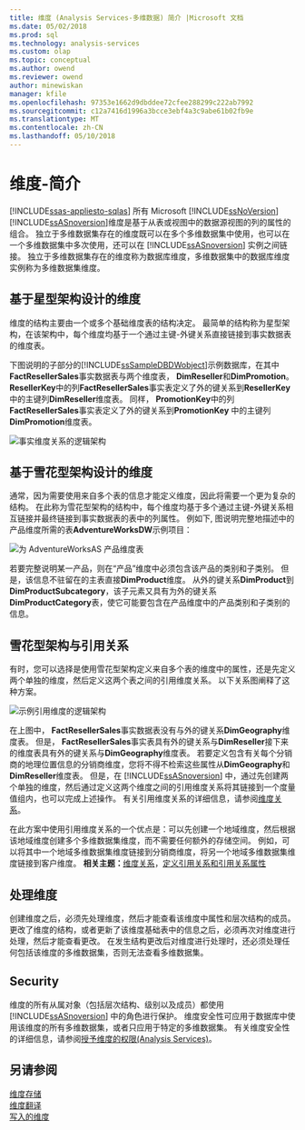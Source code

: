 ```yaml
---
title: 维度 (Analysis Services-多维数据) 简介 |Microsoft 文档
ms.date: 05/02/2018
ms.prod: sql
ms.technology: analysis-services
ms.custom: olap
ms.topic: conceptual
ms.author: owend
ms.reviewer: owend
author: minewiskan
manager: kfile
ms.openlocfilehash: 97353e1662d9dbddee72cfee288299c222ab7992
ms.sourcegitcommit: c12a7416d1996a3bcce3ebf4a3c9abe61b02fb9e
ms.translationtype: MT
ms.contentlocale: zh-CN
ms.lasthandoff: 05/10/2018
---
```

# <a name="dimensions---introduction"></a>维度-简介
[!INCLUDE[ssas-appliesto-sqlas](../../includes/ssas-appliesto-sqlas.md)]
  所有 Microsoft [!INCLUDE[ssNoVersion](../../includes/ssnoversion-md.md)] [!INCLUDE[ssASnoversion](../../includes/ssasnoversion-md.md)]维度是基于从表或视图中的数据源视图的列的属性的组合。 独立于多维数据集存在的维度既可以在多个多维数据集中使用，也可以在一个多维数据集中多次使用，还可以在 [!INCLUDE[ssASnoversion](../../includes/ssasnoversion-md.md)] 实例之间链接。 独立于多维数据集存在的维度称为数据库维度，多维数据集中的数据库维度实例称为多维数据集维度。  
  
## <a name="dimension-based-on-a-star-schema-design"></a>基于星型架构设计的维度  
 维度的结构主要由一个或多个基础维度表的结构决定。 最简单的结构称为星型架构，在该架构中，每个维度均基于一个通过主键-外键关系直接链接到事实数据表的维度表。  
  
 下图说明的子部分的[!INCLUDE[ssSampleDBDWobject](../../includes/sssampledbdwobject-md.md)]示例数据库，在其中**FactResellerSales**事实数据表与两个维度表， **DimReseller**和**DimPromotion**。 **ResellerKey**中的列**FactResellerSales**事实表定义了外的键关系到**ResellerKey**中的主键列**DimReseller**维度表。 同样， **PromotionKey**中的列**FactResellerSales**事实表定义了外的键关系到**PromotionKey** 中的主键列**DimPromotion**维度表。  
  
 ![事实维度关系的逻辑架构](../../analysis-services/multidimensional-models-olap-logical-dimension-objects/media/dimfactrelationship.gif "逻辑架构事实维度关系")  
  
## <a name="dimension-based-on-a-snowflake-schema-design"></a>基于雪花型架构设计的维度  
 通常，因为需要使用来自多个表的信息才能定义维度，因此将需要一个更为复杂的结构。 在此称为雪花型架构的结构中，每个维度均基于多个通过主键-外键关系相互链接并最终链接到事实数据表的表中的列属性。 例如下, 图说明完整地描述中的产品维度所需的表**AdventureWorksDW**示例项目：  
  
 ![为 AdventureWorksAS 产品维度表](../../analysis-services/multidimensional-models-olap-logical-dimension-objects/media/dimproduct.gif "AdventureWorksAS 产品维度的表")  
  
 若要完整说明某一产品，则在“产品”维度中必须包含该产品的类别和子类别。 但是，该信息不驻留在的主表直接**DimProduct**维度。 从外的键关系**DimProduct**到**DimProductSubcategory**，该子元素又具有为外的键关系**DimProductCategory**表，使它可能要包含在产品维度中的产品类别和子类别的信息。  
  
## <a name="snowflake-schema-versus-reference-relationship"></a>雪花型架构与引用关系  
 有时，您可以选择是使用雪花型架构定义来自多个表的维度中的属性，还是先定义两个单独的维度，然后定义这两个表之间的引用维度关系。 以下关系图阐释了这种方案。  
  
 ![示例引用维度的逻辑架构](../../analysis-services/multidimensional-models-olap-logical-dimension-objects/media/dimindirect.gif "逻辑架构示例引用的维度")  
  
 在上图中， **FactResellerSales**事实数据表没有与外的键关系**DimGeography**维度表。 但是， **FactResellerSales**事实表具有外的键关系与**DimReseller**接下来的维度表具有外的键关系与**DimGeography**维度表。 若要定义包含有关每个分销商的地理位置信息的分销商维度，您将不得不检索这些属性从**DimGeography**和**DimReseller**维度表。 但是，在 [!INCLUDE[ssASnoversion](../../includes/ssasnoversion-md.md)] 中，通过先创建两个单独的维度，然后通过定义这两个维度之间的引用维度关系将其链接到一个度量值组内，也可以完成上述操作。 有关引用维度关系的详细信息，请参阅[维度关系](../../analysis-services/multidimensional-models-olap-logical-cube-objects/dimension-relationships.md)。  
  
 在此方案中使用引用维度关系的一个优点是：可以先创建一个地域维度，然后根据该地域维度创建多个多维数据集维度，而不需要任何额外的存储空间。 例如，可以将其中一个地域多维数据集维度链接到分销商维度，将另一个地域多维数据集维度链接到客户维度。 **相关主题：**[维度关系](../../analysis-services/multidimensional-models-olap-logical-cube-objects/dimension-relationships.md)，[定义引用关系和引用关系属性](../../analysis-services/multidimensional-models/define-a-referenced-relationship-and-referenced-relationship-properties.md)  
  
## <a name="processing-a-dimension"></a>处理维度  
 创建维度之后，必须先处理维度，然后才能查看该维度中属性和层次结构的成员。 更改了维度的结构，或者更新了该维度基础表中的信息之后，必须再次对维度进行处理，然后才能查看更改。 在发生结构更改后对维度进行处理时，还必须处理任何包括该维度的多维数据集，否则无法查看多维数据集。  
  
## <a name="security"></a>Security  
 维度的所有从属对象（包括层次结构、级别以及成员）都使用 [!INCLUDE[ssASnoversion](../../includes/ssasnoversion-md.md)] 中的角色进行保护。 维度安全性可应用于数据库中使用该维度的所有多维数据集，或者只应用于特定的多维数据集。 有关维度安全性的详细信息，请参阅[授予维度的权限&#40;Analysis Services&#41;](../../analysis-services/multidimensional-models/grant-permissions-on-a-dimension-analysis-services.md)。  
  
## <a name="see-also"></a>另请参阅  
 [维度存储](../../analysis-services/multidimensional-models-olap-logical-dimension-objects/dimensions-storage.md)   
 [维度翻译](../../analysis-services/multidimensional-models-olap-logical-dimension-objects/dimension-translations.md)   
 [写入的维度](../../analysis-services/multidimensional-models-olap-logical-dimension-objects/write-enabled-dimensions.md)  
  
  
